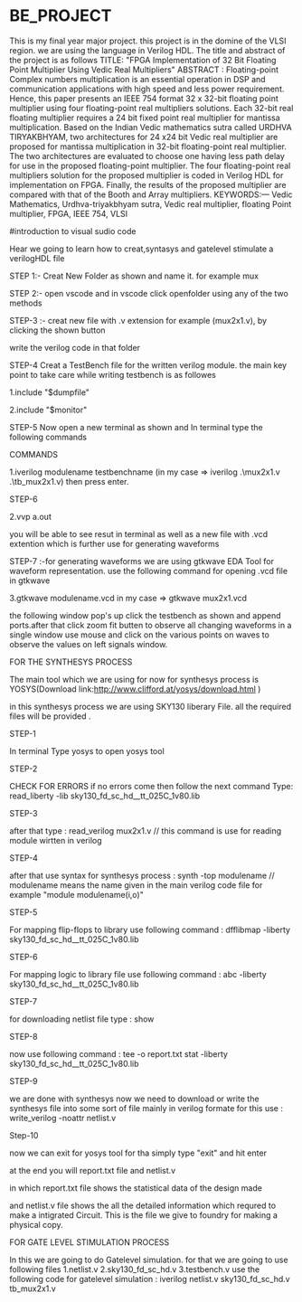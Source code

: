 # BE_PROJECT
This is my final year major project. this project is in the domine of the VLSI region. we are using the language in Verilog HDL. The title and abstract of the project is as follows
TITLE: "FPGA Implementation of 32 Bit Floating Point Multiplier Using Vedic Real Multipliers"
ABSTRACT : 
Floating-point Complex numbers multiplication is an essential operation in DSP and communication applications with high speed and less power requirement. Hence, this paper presents an IEEE 754 format 32 x 32-bit floating point multiplier using four floating-point real multipliers solutions. Each 32-bit real floating multiplier requires a 24 bit fixed point real multiplier for mantissa multiplication. Based on the Indian Vedic mathematics sutra called URDHVA TIRYAKBHYAM, two architectures for 24 x24 bit Vedic real multiplier are proposed for mantissa multiplication in 32-bit floating-point real multiplier. The two architectures are evaluated to choose one having less path delay for use in the proposed floating-point multiplier. The four floating-point real multipliers solution for the proposed multiplier is coded in Verilog HDL for implementation on FPGA. Finally, the results of the proposed multiplier are compared with that of the Booth and Array multipliers.
KEYWORDS:— Vedic Mathematics, Urdhva-triyakbhyam sutra,
Vedic real multiplier, floating Point multiplier, FPGA, IEEE 754, VLSI


#introduction to visual sudio code 

Hear we going to learn how to creat,syntasys and gatelevel stimulate a verilogHDL file 

STEP 1:- Creat New Folder as shown and name it. for example mux


STEP 2:- open vscode and in vscode click openfolder using any of the two methods


STEP-3 :- creat new file with .v extension for example (mux2x1.v), by clicking the shown button


write the verilog code in that folder


STEP-4 Creat a TestBench file for the written verilog module. the main key point to take care while writing testbench is as followes

1.include "$dumpfile"

2.include "$monitor"


STEP-5 Now open a new terminal as shown and In terminal type the following commands


COMMANDS

1.iverilog modulename testbenchname (in my case => iverilog .\mux2x1.v .\tb_mux2x1.v) then press enter.


STEP-6

2.vvp a.out


you will be able to see resut in terminal as well as a new file with .vcd extention which is further use for generating waveforms


STEP-7 :-for generating waveforms we are using gtkwave EDA Tool for waveform representation. use the following command for opening .vcd file in gtkwave

3.gtkwave modulename.vcd in my case => gtkwave mux2x1.vcd


the following window pop's up click the testbench as shown and append ports.after that click zoom fit butten to observe all changing waveforms in a single window use mouse and click on the various points on waves to observe the values on left signals window.


FOR THE SYNTHESYS PROCESS

The main tool which we are using for now for synthesys process is YOSYS(Download link:http://www.clifford.at/yosys/download.html )

in this synthesys process we are using SKY130 liberary File. all the required files will be provided .



STEP-1

In terminal Type yosys to open yosys tool


STEP-2

CHECK FOR ERRORS if no errors come then follow the next command Type: read_liberty -lib sky130_fd_sc_hd__tt_025C_1v80.lib


STEP-3

after that type : read_verilog mux2x1.v // this command is use for reading module wirtten in verilog


STEP-4

after that use syntax for synthesys process : synth -top modulename // modulename means the name given in the main verilog code file for example "module modulename(i,o)"


STEP-5

For mapping flip-flops to library use following command : dfflibmap -liberty sky130_fd_sc_hd__tt_025C_1v80.lib


STEP-6

For mapping logic to library file use following command : abc -liberty sky130_fd_sc_hd__tt_025C_1v80.lib


STEP-7

for downloading netlist file type : show


STEP-8

now use following command : tee -o report.txt stat -liberty sky130_fd_sc_hd__tt_025C_1v80.lib


STEP-9

we are done with synthesys now we need to download or write the synthesys file into some sort of file mainly in verilog formate for this use : write_verilog -noattr netlist.v


Step-10

now we can exit for yosys tool for tha simply type "exit" and hit enter


at the end you will report.txt file and netlist.v

in which report.txt file shows the statistical data of the design made


and netlist.v file shows the all the detailed information which requred to make a intigrated Circuit. This is the file we give to foundry for making a physical copy.


FOR GATE LEVEL STIMULATION PROCESS

In this we are going to do Gatelevel simulation. for that we are going to use following files 1.netlist.v 2.sky130_fd_sc_hd.v 3.testbench.v use the following code for gatelevel simulation : iverilog netlist.v sky130_fd_sc_hd.v tb_mux2x1.v
